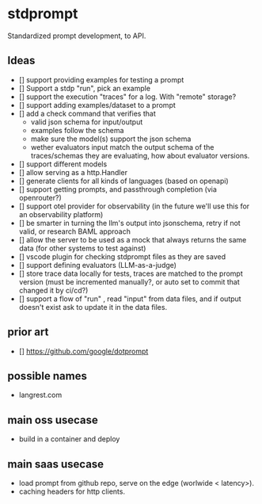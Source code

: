 # stdprompt
Standardized prompt development, to API.

## Ideas
- [] support providing examples for testing a prompt
- [] Support a stdp "run", pick an example
- [] support the execution "traces" for a log. With "remote" storage?
- [] support adding examples/dataset to a prompt
- [] add a check command that verifies that
    - valid json schema for input/output
    - examples follow the schema
    - make sure the model(s) support the json schema
    - wether evaluators input match the output schema of the traces/schemas they are evaluating, how about evaluator versions.
- [] support different models
- [] allow serving as a http.Handler
- [] generate clients for all kinds of languages (based on openapi)
- [] support getting prompts, and passthrough completion (via openrouter?)
- [] support otel provider for observability (in the future we'll use this for an observability platform)
- [] be smarter in turning the llm's output into jsonschema, retry if not valid, or research BAML approach
- [] allow the server to be used as a mock that always returns the same data (for other systems to test against)
- [] vscode plugin for checking stdprompt files as they are saved
- [] support defining evaluators (LLM-as-a-judge)
- [] store trace data locally for tests, traces are matched to the prompt version (must be incremented manually?, or auto set to commit that changed it by ci/cd?)
- [] support a flow of "run" , read "input" from data files, and if output doesn't exist ask to update it in the data files.


## prior art
- [] https://github.com/google/dotprompt

## possible names
- langrest.com

## main oss usecase
- build in a container and deploy

## main saas usecase
- load prompt from github repo, serve on the edge (worlwide < latency>).
- caching headers for http clients.
